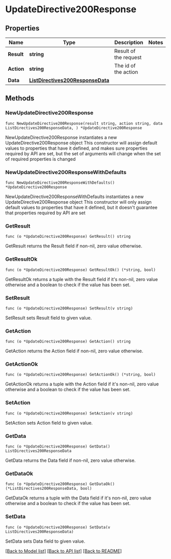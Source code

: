 # UpdateDirective200Response

## Properties

Name | Type | Description | Notes
------------ | ------------- | ------------- | -------------
**Result** | **string** | Result of the request | 
**Action** | **string** | The id of the action | 
**Data** | [**ListDirectives200ResponseData**](ListDirectives200ResponseData.md) |  | 

## Methods

### NewUpdateDirective200Response

`func NewUpdateDirective200Response(result string, action string, data ListDirectives200ResponseData, ) *UpdateDirective200Response`

NewUpdateDirective200Response instantiates a new UpdateDirective200Response object
This constructor will assign default values to properties that have it defined,
and makes sure properties required by API are set, but the set of arguments
will change when the set of required properties is changed

### NewUpdateDirective200ResponseWithDefaults

`func NewUpdateDirective200ResponseWithDefaults() *UpdateDirective200Response`

NewUpdateDirective200ResponseWithDefaults instantiates a new UpdateDirective200Response object
This constructor will only assign default values to properties that have it defined,
but it doesn't guarantee that properties required by API are set

### GetResult

`func (o *UpdateDirective200Response) GetResult() string`

GetResult returns the Result field if non-nil, zero value otherwise.

### GetResultOk

`func (o *UpdateDirective200Response) GetResultOk() (*string, bool)`

GetResultOk returns a tuple with the Result field if it's non-nil, zero value otherwise
and a boolean to check if the value has been set.

### SetResult

`func (o *UpdateDirective200Response) SetResult(v string)`

SetResult sets Result field to given value.


### GetAction

`func (o *UpdateDirective200Response) GetAction() string`

GetAction returns the Action field if non-nil, zero value otherwise.

### GetActionOk

`func (o *UpdateDirective200Response) GetActionOk() (*string, bool)`

GetActionOk returns a tuple with the Action field if it's non-nil, zero value otherwise
and a boolean to check if the value has been set.

### SetAction

`func (o *UpdateDirective200Response) SetAction(v string)`

SetAction sets Action field to given value.


### GetData

`func (o *UpdateDirective200Response) GetData() ListDirectives200ResponseData`

GetData returns the Data field if non-nil, zero value otherwise.

### GetDataOk

`func (o *UpdateDirective200Response) GetDataOk() (*ListDirectives200ResponseData, bool)`

GetDataOk returns a tuple with the Data field if it's non-nil, zero value otherwise
and a boolean to check if the value has been set.

### SetData

`func (o *UpdateDirective200Response) SetData(v ListDirectives200ResponseData)`

SetData sets Data field to given value.



[[Back to Model list]](../README.md#documentation-for-models) [[Back to API list]](../README.md#documentation-for-api-endpoints) [[Back to README]](../README.md)


